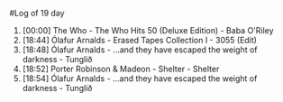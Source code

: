 #Log of 19 day

1. [00:00] The Who - The Who Hits 50 (Deluxe Edition) - Baba O'Riley
1. [18:44] Ólafur Arnalds - Erased Tapes Collection I - 3055 (Edit)
1. [18:48] Ólafur Arnalds - ...and they have escaped the weight of darkness - Tunglið
1. [18:52] Porter Robinson & Madeon - Shelter - Shelter
1. [18:54] Ólafur Arnalds - ...and they have escaped the weight of darkness - Tunglið
